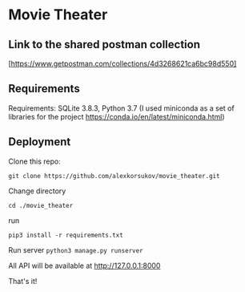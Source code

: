 # Movie Theater

## Link to the shared postman collection
[https://www.getpostman.com/collections/4d3268621ca6bc98d550]

## Requirements
Requirements: SQLite 3.8.3, Python 3.7 (I used miniconda as a set of libraries for the project https://conda.io/en/latest/miniconda.html)

## Deployment

Clone this repo:

`git clone https://github.com/alexkorsukov/movie_theater.git`

Change directory

`cd ./movie_theater`

run

`pip3 install -r requirements.txt`

Run server
`python3 manage.py runserver`

All API will be available at http://127.0.0.1:8000

That's it!
